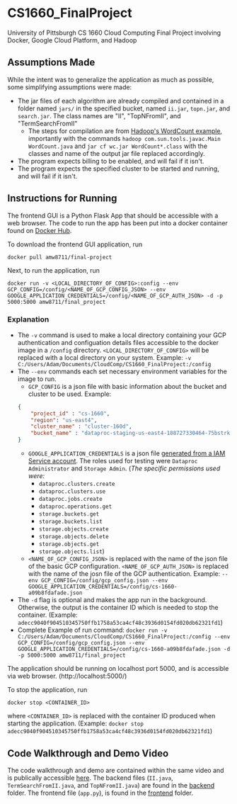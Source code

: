 # CS1660_FinalProject
University of Pittsburgh CS 1660 Cloud Computing Final Project involving Docker, Google Cloud Platform, and Hadoop

## Assumptions Made
While the intent was to generalize the application as much as possible, some simplifying assumptions were made:
- The jar files of each algorithm are already compiled and contained in a folder named `jars/` in the specified bucket, named `ii.jar`, `topn.jar`, and `search.jar`. The class names are "II", "TopNFromII", and "TermSearchFromII"
	- The steps for compilation are from [Hadoop's WordCount example](https://hadoop.apache.org/docs/stable/hadoop-mapreduce-client/hadoop-mapreduce-client-core/MapReduceTutorial.html#Usage), importantly with the commands `hadoop com.sun.tools.javac.Main WordCount.java` and `jar cf wc.jar WordCount*.class` with the classes and name of the output jar file replaced accordingly.
- The program expects billing to be enabled, and will fail if it isn't.
- The program expects the specified cluster to be started and running, and will fail if it isn't.

## Instructions for Running

The frontend GUI is a Python Flask App that should be accessible with a web browser. The code to run the app has been put into a docker container found on [Docker Hub](https://hub.docker.com/r/amw8711/final_project).

To download the frontend GUI application, run 

```
docker pull amw8711/final-project
```

Next, to run the application, run 

```
docker run -v <LOCAL_DIRECTORY_OF_CONFIG>:config --env GCP_CONFIG=/config/<NAME_OF_GCP_CONFIG_JSON> --env GOOGLE_APPLICATION_CREDENTIALS=/config/<NAME_OF_GCP_AUTH_JSON> -d -p 5000:5000 amw8711/final_project
```

### Explanation

- The `-v` command is used to make a local directory containing your GCP authentication and configuation details files accessible to the docker image in a `/config` directory. `<LOCAL_DIRECTORY_OF_CONFIG>` will be replaced with a local directory on your system. Example: `-v C:/Users/Adam/Documents/CloudComp/CS1660_FinalProject:/config`
- The `--env` commands each set necessary environment variables for the image to run. 
	- `GCP_CONFIG` is a json file with basic information about the bucket and cluster to be used. Example:
	```json
	{
		"project_id" : "cs-1660",
		"region": "us-east4",
		"cluster_name" : "cluster-160d",
		"bucket_name" : "dataproc-staging-us-east4-188727330464-75bstrkl"
	}
	```
	- `GOOGLE_APPLICATION_CREDENTIALS` is a json file [generated from a IAM Service account](https://cloud.google.com/docs/authentication/getting-started). The roles used for testing were `Dataproc Administrator` and `Storage Admin`. (*The specific permissions used were:*
		- `dataproc.clusters.create`
		- `dataproc.clusters.use`
		- `dataproc.jobs.create`
		- `dataproc.operations.get`
		- `storage.buckets.get`
		- `storage.buckets.list`
		- `storage.objects.create`
		- `storage.objects.delete`
		- `storage.objects.get`
		- `storage.objects.list`)
	- `<NAME_OF_GCP_CONFIG_JSON>` is replaced with the name of the json file of the basic GCP configuration. `<NAME_OF_GCP_AUTH_JSON>` is replaced with the name of the josn file of the GCP authentication. Example: `--env GCP_CONFIG=/config/gcp_config.json --env GOOGLE_APPLICATION_CREDENTIALS=/config/cs-1660-a09b8fdafade.json`
- The `-d` flag is optional and makes the app run in the background. Otherwise, the output is the container ID which is needed to stop the container. (Example:  `adecc9040f904510345750ffb1758a53ca4cf48c3936d0154fd020db62321fd1`)
- Complete Example of run command: `docker run -v C:/Users/Adam/Documents/CloudComp/CS1660_FinalProject:/config --env GCP_CONFIG=/config/gcp_config.json --env GOOGLE_APPLICATION_CREDENTIALS=/config/cs-1660-a09b8fdafade.json -d -p 5000:5000 amw8711/final_project`

The application should be running on localhost port 5000, and is accessible via web browser. (http://localhost:5000/)

To stop the application, run
```
docker stop <CONTAINER_ID> 
```

where `<CONTAINER_ID>` is replaced with the container ID produced when starting the application. (Example: `docker stop adecc9040f904510345750ffb1758a53ca4cf48c3936d0154fd020db62321fd1`)

## Code Walkthrough and Demo Video

The code walkthrough and demo are contained within the same video and is publically accessible [here](https://pitt-my.sharepoint.com/:v:/g/personal/amw290_pitt_edu/Ee3Sp9XkuONAtdpH4HIu6fYB_sp5CnmmrOvfBmXKorp3mQ). The backend files (`II.java`, `TermSearchFromII.java`, and `TopNFromII.java`) are found in the [backend](/backend) folder. The frontend file (`app.py`), is found in the [frontend](/frontend) folder.